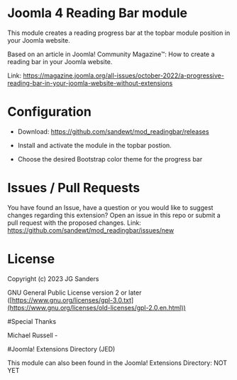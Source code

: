 # Joomla 4 Reading Bar module

This module creates a reading progress bar at the topbar module position in your Joomla website.

Based on an article in Joomla! Community Magazine™: How to create a reading bar in your Joomla website.

Link: https://magazine.joomla.org/all-issues/october-2022/a-progressive-reading-bar-in-your-joomla-website-without-extensions

# Configuration
- Download: https://github.com/sandewt/mod_readingbar/releases

- Install and activate the module in the topbar postion.

- Choose the desired Bootstrap color theme for the progress bar

# Issues / Pull Requests

You have found an Issue, have a question or you would like to suggest changes regarding this extension? Open an issue in this repo or submit a pull request with the proposed changes. Link: https://github.com/sandewt/mod_readingbar/issues/new

# License

Copyright (c) 2023 JG Sanders

GNU General Public License version 2 or later ([https://www.gnu.org/licenses/gpl-3.0.txt](https://www.gnu.org/licenses/old-licenses/gpl-2.0.en.html))

#Special Thanks

Michael Russell - 

#Joomla! Extensions Directory (JED)

This module can also been found in the Joomla! Extensions Directory: NOT YET
